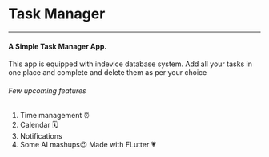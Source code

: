 # Task Manager
-----------

#### A Simple Task Manager App.

This app is equipped with indevice database system. Add all your tasks in one place and complete and delete them as per your choice

###### Few upcoming features

1. Time management ⏰
2. Calendar 🗓 
3. Notifications
4. Some AI mashups😉
Made with FLutter 💗
